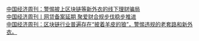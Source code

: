   
[中国经济周刊：警惕披上区块链等新外衣的线下理财骗局](http://www.dianyue.me/archives/125/rjn4o3iefx75qncb/)  
[中国经济周刊丨网贷备案延期 聚爱财合规步伐稳步推进](http://www.dianyue.me/archives/068/2xk19mf5f529unp6/)  
[中国经济周刊：区块链行业普遍存在“披着羊皮的狼”，警惕违规的老套路和新外衣。](http://www.dianyue.me/archives/112/gglvz1n8qfde97kf/)